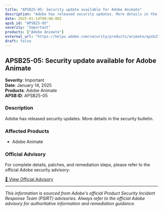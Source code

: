 ```yaml
---
title: "APSB25-05: Security update available for Adobe Animate"
description: "Adobe has released security updates. More details in the security bulletin."
date: 2025-01-14T00:00:00Z
apsb_id: "APSB25-05"
severity: "Important"
products: ["Adobe Animate"]
external_url: "https://helpx.adobe.com/security/products/animate/apsb25-05.html"
draft: false
---
```


## APSB25-05: Security update available for Adobe Animate

**Severity**: Important  
**Date**: January 14, 2025  
**Products**: Adobe Animate  
**APSB ID**: APSB25-05

### Description

Adobe has released security updates. More details in the security bulletin.

### Affected Products

- Adobe Animate


### Official Advisory

For complete details, patches, and remediation steps, please refer to the official Adobe security advisory:

[🔗 View Official Advisory](https://helpx.adobe.com/security/products/animate/apsb25-05.html)

---

*This information is sourced from Adobe's official Product Security Incident Response Team (PSIRT) advisories. Always refer to the official Adobe advisory for authoritative information and remediation guidance.*
